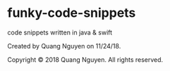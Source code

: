 # funky-code-snippets

code snippets written in java & swift



Created by Quang Nguyen on 11/24/18.

Copyright © 2018 Quang Nguyen. All rights reserved.
